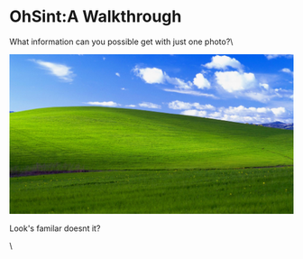 # OhSint:A Walkthrough

What information can you possible get with just one photo?\


![](<../.gitbook/assets/1 (2).png>)

Look's familar doesnt it?

\
